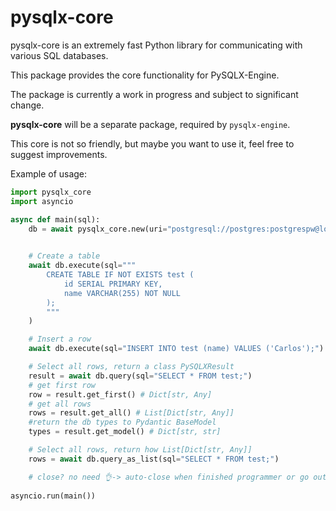 # pysqlx-core

pysqlx-core is an extremely fast Python library for communicating with various SQL databases.

This package provides the core functionality for PySQLX-Engine.

The package is currently a work in progress and subject to significant change.

__pysqlx-core__ will be a separate package, required by `pysqlx-engine`.

This core is not so friendly, but maybe you want to use it, feel free to suggest improvements.


Example of usage:

```python
import pysqlx_core
import asyncio

async def main(sql):
    db = await pysqlx_core.new(uri="postgresql://postgres:postgrespw@localhost:49153")
    

    # Create a table
    await db.execute(sql="""
        CREATE TABLE IF NOT EXISTS test (
            id SERIAL PRIMARY KEY,
            name VARCHAR(255) NOT NULL
        );
        """
    )

    # Insert a row
    await db.execute(sql="INSERT INTO test (name) VALUES ('Carlos');")

    # Select all rows, return a class PySQLXResult
    result = await db.query(sql="SELECT * FROM test;")
    # get first row
    row = result.get_first() # Dict[str, Any] 
    # get all rows
    rows = result.get_all() # List[Dict[str, Any]]
    #return the db types to Pydantic BaseModel
    types = result.get_model() # Dict[str, str] 

    # Select all rows, return how List[Dict[str, Any]]
    rows = await db.query_as_list(sql="SELECT * FROM test;")

    # close? no need 👌-> auto-close when finished programmer or go out of context..
    
asyncio.run(main())
```

